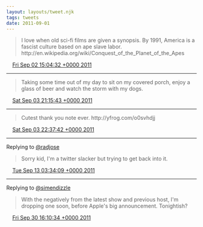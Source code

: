 ```yaml
---
layout: layouts/tweet.njk
tags: tweets
date: 2011-09-01
---
```


> I love when old sci\-fi films are given a synopsis\. By 1991, America is a fascist culture based on ape slave labor\. http://en\.wikipedia\.org/wiki/Conquest\_of\_the\_Planet\_of\_the\_Apes

<img src="../../media/tweet.ico" width="12" /> [Fri Sep 02 15:04:32 +0000 2011](https://twitter.com/timwasson/status/109642873644908544)

----

> Taking some time out of my day to sit on my covered porch, enjoy a glass of beer and watch the storm with my dogs\.

<img src="../../media/tweet.ico" width="12" /> [Sat Sep 03 21:15:43 +0000 2011](https://twitter.com/timwasson/status/110098672032825344)

----

> Cutest thank you note ever\.  http://yfrog\.com/o0svhdjj

<img src="../../media/tweet.ico" width="12" /> [Sat Sep 03 22:37:42 +0000 2011](https://twitter.com/timwasson/status/110119305433202689)

----

Replying to [@radjose](https://twitter.com/RadleyJPhoenix/status/113434664525500416)

> Sorry kid, I'm a twitter slacker but trying to get back into it\.

<img src="../../media/tweet.ico" width="12" /> [Tue Sep 13 03:34:09 +0000 2011](https://twitter.com/timwasson/status/113455399063142402)

----

Replying to [@simendizzle](https://twitter.com/starscan_de/status/119091874412765184)

> With the negatively from the latest show and previous host, I'm dropping one soon, before Apple's big announcement\. Tonightish?

<img src="../../media/tweet.ico" width="12" /> [Fri Sep 30 16:10:34 +0000 2011](https://twitter.com/timwasson/status/119806349117886464)